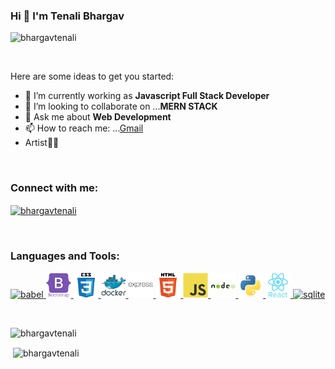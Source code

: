 ### Hi 👋 I'm Tenali Bhargav </br>

<p align="left"> <img src="https://komarev.com/ghpvc/?username=bhargavtenali&label=Profile%20views&color=0e75b6&style=flat" alt="bhargavtenali" /> </p>  </br>

Here are some ideas to get you started:

- 🔭 I’m currently working as **Javascript Full Stack Developer**
- 👯 I’m looking to collaborate on ...**MERN STACK**
- 💬 Ask me about **Web Development**
- 📫 How to reach me: ...[Gmail](mailto:bhargavtenali@gmail.com)
- Artist🎨🤘

</br>
<h3 align="left">Connect with me:</h3>
<p align="left">
<a href="https://www.linkedin.com/in/bhargavtenali/" target="_blank"><img align="center" src="https://raw.githubusercontent.com/rahuldkjain/github-profile-readme-generator/master/src/images/icons/Social/linked-in-alt.svg" alt="bhargavtenali" height="30" width="40" /></a>
</p>
 </br>

<h3 align="left">Languages and Tools:</h3>
<p align="left"> <a href="https://babeljs.io/" target="_blank" rel="noreferrer"> <img src="https://www.vectorlogo.zone/logos/babeljs/babeljs-icon.svg" alt="babel" width="40" height="40"/> </a> <a href="https://getbootstrap.com" target="_blank" rel="noreferrer"> <img src="https://raw.githubusercontent.com/devicons/devicon/master/icons/bootstrap/bootstrap-plain-wordmark.svg" alt="bootstrap" width="40" height="40"/> </a> <a href="https://www.w3schools.com/css/" target="_blank" rel="noreferrer"> <img src="https://raw.githubusercontent.com/devicons/devicon/master/icons/css3/css3-original-wordmark.svg" alt="css3" width="40" height="40"/> </a> <a href="https://www.docker.com/" target="_blank" rel="noreferrer"> <img src="https://raw.githubusercontent.com/devicons/devicon/master/icons/docker/docker-original-wordmark.svg" alt="docker" width="40" height="40"/> </a> <a href="https://expressjs.com" target="_blank" rel="noreferrer"> <img src="https://raw.githubusercontent.com/devicons/devicon/master/icons/express/express-original-wordmark.svg" alt="express" width="40" height="40"/> </a> <a href="https://www.w3.org/html/" target="_blank" rel="noreferrer"> <img src="https://raw.githubusercontent.com/devicons/devicon/master/icons/html5/html5-original-wordmark.svg" alt="html5" width="40" height="40"/> </a> <a href="https://developer.mozilla.org/en-US/docs/Web/JavaScript" target="_blank" rel="noreferrer"> <img src="https://raw.githubusercontent.com/devicons/devicon/master/icons/javascript/javascript-original.svg" alt="javascript" width="40" height="40"/> </a> <a href="https://nodejs.org" target="_blank" rel="noreferrer"> <img src="https://raw.githubusercontent.com/devicons/devicon/master/icons/nodejs/nodejs-original-wordmark.svg" alt="nodejs" width="40" height="40"/> </a> <a href="https://www.python.org" target="_blank" rel="noreferrer"> <img src="https://raw.githubusercontent.com/devicons/devicon/master/icons/python/python-original.svg" alt="python" width="40" height="40"/> </a> <a href="https://reactjs.org/" target="_blank" rel="noreferrer"> <img src="https://raw.githubusercontent.com/devicons/devicon/master/icons/react/react-original-wordmark.svg" alt="react" width="40" height="40"/> </a> <a href="https://www.sqlite.org/" target="_blank" rel="noreferrer"> <img src="https://www.vectorlogo.zone/logos/sqlite/sqlite-icon.svg" alt="sqlite" width="40" height="40"/> </a> </p>
 </br>
<p><img align="left" src="https://github-readme-stats.vercel.app/api/top-langs?username=bhargavtenali&show_icons=true&locale=en&layout=compact" alt="bhargavtenali" /></p>
 </br>
<p>&nbsp;<img align="center" src="https://github-readme-stats.vercel.app/api?username=bhargavtenali&show_icons=true&locale=en" alt="bhargavtenali" /></p>
